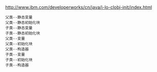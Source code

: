 
http://www.ibm.com/developerworks/cn/java/j-lo-clobj-init/index.html

```
父类--静态变量
父类--静态初始化块
子类--静态变量
子类--静态初始化块
父类--变量
父类--初始化块
父类--构造器
子类--变量
子类--初始化块
子类--构造器

```